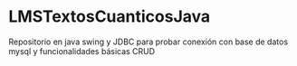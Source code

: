 # LMSTextosCuanticosJava
Repositorio en java swing y JDBC para probar conexión con base de datos mysql y funcionalidades básicas CRUD

